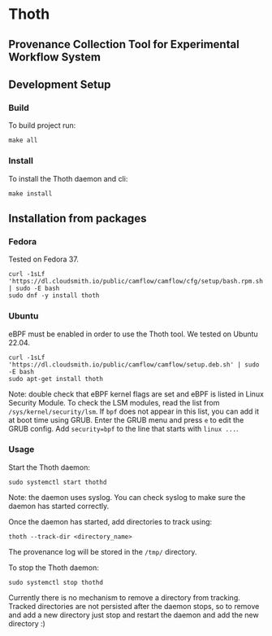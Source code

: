 # Thoth

## Provenance Collection Tool for Experimental Workflow System


## Development Setup

### Build

To build project run:

`make all`

### Install

To install the Thoth daemon and cli:

`make install`

## Installation from packages

### Fedora

Tested on Fedora 37.

```
curl -1sLf 'https://dl.cloudsmith.io/public/camflow/camflow/cfg/setup/bash.rpm.sh' | sudo -E bash
sudo dnf -y install thoth
```


### Ubuntu

eBPF must be enabled in order to use the Thoth tool. We tested on Ubuntu 22.04.

```
curl -1sLf 'https://dl.cloudsmith.io/public/camflow/camflow/setup.deb.sh' | sudo -E bash
sudo apt-get install thoth
```

Note: double check that eBPF kernel flags are set and eBPF is listed in Linux Security Module.
To check the LSM modules, read the list from `/sys/kernel/security/lsm`.
If `bpf` does not appear in this list, you can add it at boot time using GRUB. Enter the GRUB menu and press `e` to edit the GRUB config.
Add `security=bpf` to the line that starts with `linux ...`.

### Usage

Start the Thoth daemon:

`sudo systemctl start thothd`

Note: the daemon uses syslog. You can check syslog to make sure the daemon has started correctly.

Once the daemon has started, add directories to track using: 

`thoth --track-dir <directory_name>`

The provenance log will be stored in the `/tmp/` directory.

To stop the Thoth daemon:

`sudo systemctl stop thothd`

Currently there is no mechanism to remove a directory from tracking. Tracked directories are not persisted after the daemon stops, so to remove and add a new directory just stop and restart the daemon and add the new directory :)
